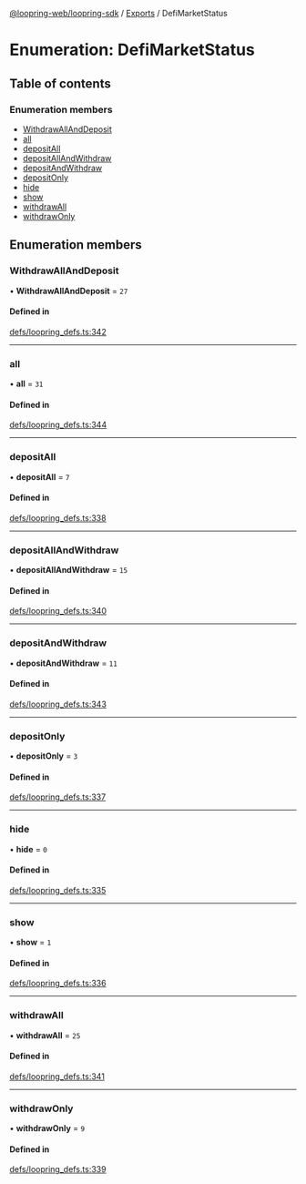 [@loopring-web/loopring-sdk](../README.md) / [Exports](../modules.md) / DefiMarketStatus

# Enumeration: DefiMarketStatus

## Table of contents

### Enumeration members

- [WithdrawAllAndDeposit](DefiMarketStatus.md#withdrawallanddeposit)
- [all](DefiMarketStatus.md#all)
- [depositAll](DefiMarketStatus.md#depositall)
- [depositAllAndWithdraw](DefiMarketStatus.md#depositallandwithdraw)
- [depositAndWithdraw](DefiMarketStatus.md#depositandwithdraw)
- [depositOnly](DefiMarketStatus.md#depositonly)
- [hide](DefiMarketStatus.md#hide)
- [show](DefiMarketStatus.md#show)
- [withdrawAll](DefiMarketStatus.md#withdrawall)
- [withdrawOnly](DefiMarketStatus.md#withdrawonly)

## Enumeration members

### WithdrawAllAndDeposit

• **WithdrawAllAndDeposit** = `27`

#### Defined in

[defs/loopring_defs.ts:342](https://github.com/Loopring/loopring_sdk/blob/81e0b16/src/defs/loopring_defs.ts#L342)

___

### all

• **all** = `31`

#### Defined in

[defs/loopring_defs.ts:344](https://github.com/Loopring/loopring_sdk/blob/81e0b16/src/defs/loopring_defs.ts#L344)

___

### depositAll

• **depositAll** = `7`

#### Defined in

[defs/loopring_defs.ts:338](https://github.com/Loopring/loopring_sdk/blob/81e0b16/src/defs/loopring_defs.ts#L338)

___

### depositAllAndWithdraw

• **depositAllAndWithdraw** = `15`

#### Defined in

[defs/loopring_defs.ts:340](https://github.com/Loopring/loopring_sdk/blob/81e0b16/src/defs/loopring_defs.ts#L340)

___

### depositAndWithdraw

• **depositAndWithdraw** = `11`

#### Defined in

[defs/loopring_defs.ts:343](https://github.com/Loopring/loopring_sdk/blob/81e0b16/src/defs/loopring_defs.ts#L343)

___

### depositOnly

• **depositOnly** = `3`

#### Defined in

[defs/loopring_defs.ts:337](https://github.com/Loopring/loopring_sdk/blob/81e0b16/src/defs/loopring_defs.ts#L337)

___

### hide

• **hide** = `0`

#### Defined in

[defs/loopring_defs.ts:335](https://github.com/Loopring/loopring_sdk/blob/81e0b16/src/defs/loopring_defs.ts#L335)

___

### show

• **show** = `1`

#### Defined in

[defs/loopring_defs.ts:336](https://github.com/Loopring/loopring_sdk/blob/81e0b16/src/defs/loopring_defs.ts#L336)

___

### withdrawAll

• **withdrawAll** = `25`

#### Defined in

[defs/loopring_defs.ts:341](https://github.com/Loopring/loopring_sdk/blob/81e0b16/src/defs/loopring_defs.ts#L341)

___

### withdrawOnly

• **withdrawOnly** = `9`

#### Defined in

[defs/loopring_defs.ts:339](https://github.com/Loopring/loopring_sdk/blob/81e0b16/src/defs/loopring_defs.ts#L339)
